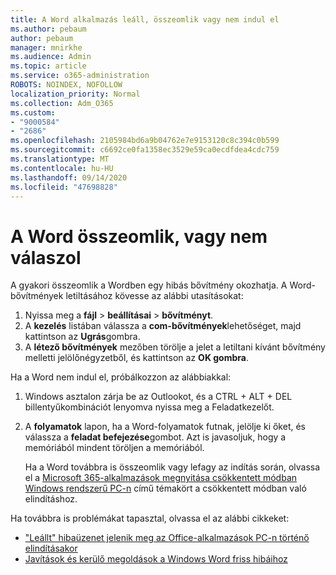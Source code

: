 ```yaml
---
title: A Word alkalmazás leáll, összeomlik vagy nem indul el
ms.author: pebaum
author: pebaum
manager: mnirkhe
ms.audience: Admin
ms.topic: article
ms.service: o365-administration
ROBOTS: NOINDEX, NOFOLLOW
localization_priority: Normal
ms.collection: Adm_O365
ms.custom:
- "9000584"
- "2686"
ms.openlocfilehash: 2105984bd6a9b04762e7e9153120c8c394c0b599
ms.sourcegitcommit: c6692ce0fa1358ec3529e59ca0ecdfdea4cdc759
ms.translationtype: MT
ms.contentlocale: hu-HU
ms.lasthandoff: 09/14/2020
ms.locfileid: "47698828"
---
```

# <a name="word-crashes-or-doesnt-respond"></a>A Word összeomlik, vagy nem válaszol

A gyakori összeomlik a Wordben egy hibás bővítmény okozhatja. A Word-bővítmények letiltásához kövesse az alábbi utasításokat:

1. Nyissa meg a **fájl**  >  **beállításai**  >  **bővítményt**.
2. A **kezelés** listában válassza a **com-bővítmények**lehetőséget, majd kattintson az **Ugrás**gombra.
3. A **létező bővítmények** mezőben törölje a jelet a letiltani kívánt bővítmény melletti jelölőnégyzetből, és kattintson az **OK gombra**.

Ha a Word nem indul el, próbálkozzon az alábbiakkal:

1.   Windows asztalon zárja be az Outlookot, és a CTRL + ALT + DEL billentyűkombinációt lenyomva nyissa meg a Feladatkezelőt. 
2. A **folyamatok** lapon, ha a Word-folyamatok futnak, jelölje ki őket, és válassza a **feladat befejezése**gombot. Azt is javasoljuk, hogy a memóriából mindent töröljen a memóriából.

    Ha a Word továbbra is összeomlik vagy lefagy az indítás során, olvassa el a [Microsoft 365-alkalmazások megnyitása csökkentett módban Windows rendszerű PC-n](https://support.office.com/article/Open-Office-apps-in-safe-mode-on-a-Windows-PC-dedf944a-5f4b-4afb-a453-528af4f7ac72) című témakört a csökkentett módban való elindításhoz.

Ha továbbra is problémákat tapasztal, olvassa el az alábbi cikkeket: 
- ["Leállt" hibaüzenet jelenik meg az Office-alkalmazások PC-n történő elindításakor](https://support.office.com/article/52bd7985-4e99-4a35-84c8-2d9b8301a2fa)
- [Javítások és kerülő megoldások a Windows Word friss hibáihoz](https://support.office.com/article/bf6bf17c-2807-4871-83ce-e337ae8f0b86)